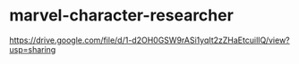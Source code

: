 # marvel-character-researcher

https://drive.google.com/file/d/1-d2OH0GSW9rASi1yqIt2zZHaEtcuilIQ/view?usp=sharing
